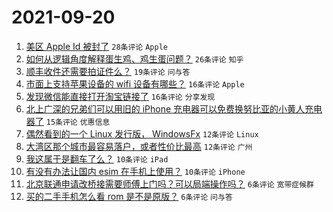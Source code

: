 # 2021-09-20

1. [美区 Apple Id 被封了](https://www.v2ex.com/t/803008) `28条评论` `Apple`
1. [如何从逻辑角度解释蛋生鸡、鸡生蛋问题？](https://www.v2ex.com/t/803030) `26条评论` `知乎`
1. [顺丰收件还需要拍证件么？](https://www.v2ex.com/t/803019) `19条评论` `问与答`
1. [市面上支持苹果设备的 wifi 设备有哪些？](https://www.v2ex.com/t/803007) `16条评论` `Apple`
1. [发现微信能直接打开淘宝链接了](https://www.v2ex.com/t/803009) `16条评论` `分享发现`
1. [北上广深的兄弟们可以用旧的 iPhone 充电器可以免费换努比亚的小黄人充电器了](https://www.v2ex.com/t/803023) `15条评论` `优惠信息`
1. [偶然看到的一个 Linux 发行版， WindowsFx](https://www.v2ex.com/t/803026) `12条评论` `Linux`
1. [大湾区那个城市最容易落户，或者性价比最高](https://www.v2ex.com/t/803015) `12条评论` `广州`
1. [我这属于是翻车了么？](https://www.v2ex.com/t/803034) `10条评论` `iPad`
1. [有没有办法让国内 esim 在手机上使用？](https://www.v2ex.com/t/803021) `10条评论` `iPhone`
1. [北京联通申请改桥接需要师傅上门吗？可以局端操作吗？](https://www.v2ex.com/t/803025) `6条评论` `宽带症候群`
1. [买的二手手机怎么看 rom 是不是原版？](https://www.v2ex.com/t/803005) `6条评论` `问与答`
